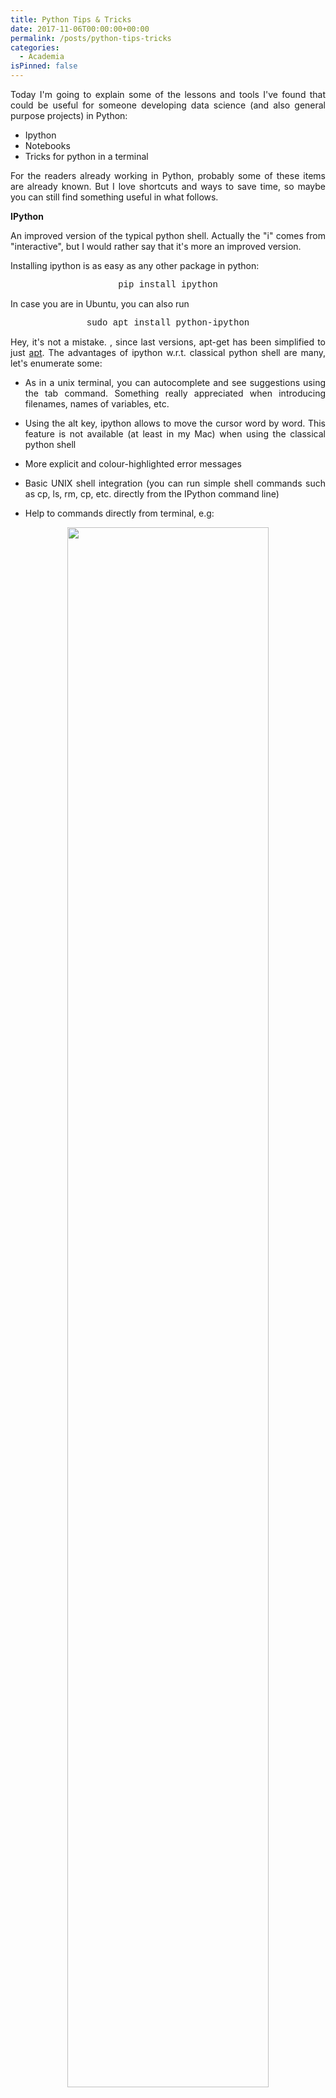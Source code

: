 ```yaml
---
title: Python Tips & Tricks
date: 2017-11-06T00:00:00+00:00
permalink: /posts/python-tips-tricks
categories:
  - Academia
isPinned: false
---
```


<p style="text-align: justify;">Today I'm going to explain some of the lessons and tools I've found that could be useful for someone developing data science (and also general purpose projects) in Python:</p>

  * Ipython
  * Notebooks
  * Tricks for python in a terminal

<p style="text-align: justify;">For the readers already working in Python, probably some of these items are already known. But I love shortcuts and ways to save time, so maybe you can still find something useful in what follows.</p>

**IPython**

<p style="text-align: justify;">An improved version of the typical python shell. Actually the "i" comes from "interactive", but I would rather say that it's more an improved version.</p>

<p style="text-align: justify;">Installing ipython is as easy as any other package in python:</p>

<p style="text-align: center;">
  <span style="font-family: 'courier new', courier, monospace;">pip install ipython</span>
</p>

In case you are in Ubuntu, you can also run

<p style="text-align: center;">
  <span style="font-family: 'courier new', courier, monospace;">sudo apt install python-ipython</span>
</p>

<p style="text-align: justify;">Hey, it's not a mistake. , since last versions, apt-get has been simplified to just <a href="https://itsfoss.com/apt-vs-apt-get-difference/">apt</a>. The advantages of ipython w.r.t. classical python shell are many, let's enumerate some:</p>

  * <p style="text-align: justify;">As in a unix terminal, you can autocomplete and see suggestions using the tab command. Something really appreciated when introducing filenames, names of variables, etc.</p>
  * <p style="text-align: justify;">Using the alt key, ipython allows to move the cursor word by word. This feature is not available (at least in my Mac) when using the classical python shell</p>
  * <p style="text-align: justify;">More explicit and colour-highlighted error messages</p>
  * <p style="text-align: justify;">Basic UNIX shell integration (you can run simple shell commands such as cp, ls, rm, cp, etc. directly from the IPython command line)</p>
  * <p style="text-align: justify;">Help to commands directly from terminal, e.g:</p>

  <div style="text-align: center">
    <img src="/content/ipython_help.png" alt="" width="80%" />
  </div> <p> </p>

<span style="font-size: 12pt;"><strong>Profiles</strong></span>

<p style="text-align: justify;">Have you ever been programming in your favorite IDE and thought: "Is numpy/pandas accepting this? I'm gonna try in a terminal a toy example, just to be sure". Then you go to a terminal, write <span style="font-family: 'courier new', courier, monospace;">[i]python </span>and you have to write, for 334th time in a week, the famous:</p>

<p style="text-align: center;">
  <span style="font-family: 'courier new', courier, monospace;">import numpy as np<br /> import pandas as pd</span>
</p>

<p style="text-align: justify;">Isn't it possible to load them automatically? The answer is ipython profiles. So you can create a profile with your preferred libraries, and automatically import them from start. Step by step:</p>

  1. Create a profile with: <span style="font-family: 'courier new', courier, monospace;">ipython profile create name_profile<br /> </span>

  <div style="text-align: center">
    <img src="/content/ipython_profile_test.png" alt="" width="80%" />
  </div> <p> </p>

2. Modify the profile config file, e.g. with vim (see image above for location), as follows:

<div style="text-align: center">
  <img src="/content/ipython_profile_config.png" alt="" width="80%" />
</div> <p> </p>

3. Launch ipython using the profile with: <span style="font-family: 'courier new', courier, monospace;">ipython &#8211;profile=profile_name</span>.

<p style="text-align: justify;">You can see in the first image how pd and np are understood without the need of importing. Notice that WordPress render the double dash as one large dash, so in this case there is a double "-" before profile, and similar for other cases below.</p>

<p style="text-align: justify;">Ok, so once you have the profile created you can save the time to import those packages that you're always using at the cost of using <span style="font-family: 'courier new', courier, monospace;">&#8211;profile=profile_name</span> after ipython. Not bad&#8230; but can this be ever more simplified? There are two options:</p>

  1. Modify the default profile, found in the same directory as the profiles we create
  2. Create an alias, see last section in this post

**Notebooks**

<p style="text-align: justify;">Jupyter notebooks are really powerful environments where you can develop applications not only in Python, but also other programming languages such as R. They are a complete world, and I'm not gonna explain the entire list of features they have. See an example <a href="https://nbviewer.jupyter.org/github/marctorrellas/christmas_routes/blob/master/christmas_routes.ipynb">here</a>. As you can see they might be useful to present work to other people, but also to have a more dynamic environment where you can run just some pieces of the code, so standing as an intermediate player between the terminal an running code in IDEs.</p>

Installing the notebook feature is as easy as

<p style="text-align: center;">
  <span style="font-family: 'courier new', courier, monospace;">pip install jupyter</span>
</p>

and you can run it by

<p style="text-align: center;">
  <span style="font-family: 'courier new', courier, monospace;">jupyter notebook</span>
</p>

<p style="text-align: justify;">This will open a tab in your browser, and you'll be able to work in it. If you have conda installed, this same thing can be installed with</p>

<p style="text-align: center;">
  <span style="font-family: 'courier new', courier, monospace;">conda install notebook</span>
</p>

<p style="text-align: justify;">I love keyboard shortcuts (more in the next section), and notebooks have many. The ones I more often use are:</p>

  * intro (when a cell is selected): enter edit mode
  * esc (when editing a cell): exit edit mode
  * control+intro: execute current cell
  * shift+intro: execute current cell, and move to next cell
  * d twice: remove current cell
  * z: undo deletion
  * a/b: insert cell above/below
  * h: show help for other shortcuts

<p style="text-align: justify;">Another feature I like is notebook <a href="https://github.com/dunovank/jupyter-themes">themes</a>. Some of us don't like to code in a black on white schema (white background, black fonts) , though there is a lot of controversy about this. To be honest, before writing this post I always thought that it was healthier for my eyes, but it turns out that it depends on the environment light, and also everyone eyesight. In any case, if you feel better or at least the same with dark themes, you can do your bit and saving battery and energy, which is both good for your pocket and your planet. Instructions can be found at the link.</p>

 **Python in a terminal**

<p style="text-align: justify;">I highly recommend working in an Integrated Development Environment (IDE) to develop code and use Version Control System (VCS). My favorites are <a href="https://www.jetbrains.com/pycharm/">Pycharm</a> and <a href="http://rogerdudler.github.io/git-guide/">Git</a>, respectively. They are free, popular, and enough for almost any task. However, in some situations we prefer/have to work in a python shell. Here I give you some tips and tricks to improve your experience in that situation.</p>

<p style="text-align: justify;">The first resource I'm gonna share has worked for me in MacOS and Ubuntu, and I think it should do for all Unix-based systems as well. The idea is to save time when launching the python shell by the use of alias. To do so, edit the bash config file with</p>

<p style="text-align: center;">
  <span style="font-family: 'courier new', courier, monospace;">sudo vim ~/.bash_profile</span>
</p>

<p style="text-align: justify;">and introduce your own aliases. Depending on your <a href="https://www.cyberciti.biz/faq/ubuntu-linux-user-profile-bash-configuration/">system</a> you should edit the .bashrc file in the system location. Here some examples of aliases I currently use:</p>

<p style="text-align: center;">
  <span style="font-family: 'courier new', courier, monospace;">alias i=ipython<br /> alias id=ipython &#8211;profile=dscience</span><br /> <span style="font-family: 'courier new', courier, monospace; font-size: 10pt;">alias notebook="ipython notebook &#8211;notebook-dir=~/Dropbox/PycharmProjects/notebooks >/dev/null 2>&1 &"</span>
</p>

<p style="text-align: justify;">Remember that when editing the bash config files, you must source them, or close and open a new terminal to reload the config.</p>

These alias just create shortcuts to save time, e.g:

<div style="text-align: center">
  <img src="/content/i_ipython.png" alt="" width="80%"/>
</div> <p> </p>

<p style="text-align: justify;">Specially interesting is the last one, with which you can automate the directory opened for notebooks, and also the terminal can still be used while the notebook is running. Notice however that if you close the terminal, the notebook system is gonna break down, so take care. Also take care when copying the command, you probably will have to rewrite the double quotes (blogging issues...), so it's: (double-dash)notebook(dash)dir. Apart from this, it should work both in Mac and Linux.</p>

<p style="text-align: justify;">Another interesting resource I want to share is using a better terminal client than the one natively provided. In Mac I use <a href="https://www.iterm2.com/features.html">iTerm2</a>, whereas in Ubuntu one might use <a href="https://apps.ubuntu.com/cat/applications/precise/terminator/">Terminator</a>. In addition to some better color scheme, the main advantage for me is that you can split the window into two terminals, and move from one to the other with control+tab, or the shortcut of your choice. This is specially useful when building client-server applications, where you need two terminals at the same time.</p>

<p style="text-align: justify;">Finally, some shortcuts useful when running ipython in a unix terminal. I'm not gonna be rigorous with the terminology, just explain what they do in plain English:</p>

  * <p style="text-align: justify;">control+c: kills the current process. When you are in Python terminal, it's useful to delete the current line, so saving time specially if it's long.</p>
  * <p style="text-align: justify;">control+d: when pressed in Python terminal, you are asked to type yes or no to confirm exiting. The default is yes, so if you press intro the python shell ends. This saves you some (mili)seconds at the end of a week by pressing control+d+enter.</p>
  * <p style="text-align: justify;">control+z: send to sleep (background) current process. This can be useful if you want to try something in terminal without losing your workspace in Python. Or if you want to work with two different python environments at the same time, since typing Python will start a new and completely independent environment. To return to the last slept process, run <span style="font-family: 'courier new', courier, monospace;">fg</span> (foreground). A list of the current processes in a terminal can be obtained by running <span style="font-family: 'courier new', courier, monospace;">jobs</span>. More info about this <a href="http://www.thegeekstuff.com/2010/05/unix-background-job/">here</a>.</p>
  * <p style="text-align: justify;">I love using *home* and *end* buttons, but in my Mac I don't have them, and first days I was really disappointed. In some applications, such as in the browser, you can move cursor to beginning and end of line by pressing cmd+left/right cursor, but it doesn't work in the terminal. In such a case, the default shortcut is control+a and control+e. This works for the ipython shell as well.</p>

 **Conclusion**

<p style="text-align: justify;">Today we have reviewed some tips and tricks for working with Python in a more agile way. There are many many other things that I could recommend, but they'll probably be matter of future posts. Mainly, we have reviewed the usefulness of ipython as a better interface to run python commands rather than the classical shell; notebooks as an innovate way of working and presenting work with Python; and finally some tips and tricks for using Python and related tools in a terminal.</p>

<p style="text-align: justify;">I hope you enjoy this post and found something useful in it.None of the tools presented here are strictly necessary, but they make our life easier 🙂</p>

<p style="text-align: justify;">As always, any recommendation, suggestion or improvement, please welcome. Thanks for reading!</p>
